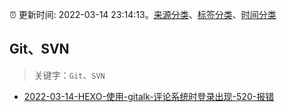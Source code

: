 :alarm_clock: 更新时间: 2022-03-14 23:14:13。[来源分类](../README.md)、[标签分类](../TAGS.md)、[时间分类](../TIMELINE.md)

## Git、SVN


> 关键字：`Git`、`SVN`



- [2022-03-14-HEXO-使用-gitalk-评论系统时登录出现-520-报错](https://www.v2ex.com/t/840362) 